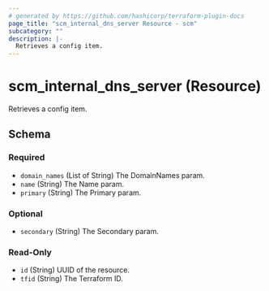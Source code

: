 ```yaml
---
# generated by https://github.com/hashicorp/terraform-plugin-docs
page_title: "scm_internal_dns_server Resource - scm"
subcategory: ""
description: |-
  Retrieves a config item.
---
```


# scm_internal_dns_server (Resource)

Retrieves a config item.



<!-- schema generated by tfplugindocs -->
## Schema

### Required

- `domain_names` (List of String) The DomainNames param.
- `name` (String) The Name param.
- `primary` (String) The Primary param.

### Optional

- `secondary` (String) The Secondary param.

### Read-Only

- `id` (String) UUID of the resource.
- `tfid` (String) The Terraform ID.
